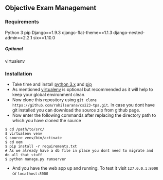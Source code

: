 ## Objective Exam Management

### Requirements
Python 3
pip
Django==1.9.3
django-flat-theme==1.1.3
django-nested-admin==2.2.1
six==1.10.0

##### Optional
virtualenv

### Installation
 - Take time and install [python 3.x](https://docs.python.org/3.5/) and [pip](https://pip.pypa.io/en/stable/installing/)
 - As mentioned [virtualenv](https://virtualenv.pypa.io/en/latest/) is optional but recommended as it will help to keep your global environment clean.
 - Now clone this repository using `git clone https://github.com/rohilsurana/cs223-tpa.git`. In case you dont have git installed you can download the source zip from github page.
 - Now enter the following commands after replacing the directory path to which you have cloned the source
 ```
$ cd /path/to/src/
$ virtualenv venv
$ source venv/bin/activate
$ cd oem
$ pip install -r requirements.txt
# As we already have a db file in place you dont need to migrate and do all that stuff
$ python manage.py runserver
```
 - And you have the web app up and running. To test it visit `127.0.0.1:8000` or `localhost:8000`